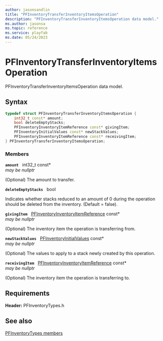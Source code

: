 ```yaml
---
author: jasonsandlin
title: "PFInventoryTransferInventoryItemsOperation"
description: "PFInventoryTransferInventoryItemsOperation data model."
ms.author: jasonsa
ms.topic: reference
ms.service: playfab
ms.date: 05/24/2023
---
```


# PFInventoryTransferInventoryItemsOperation  

PFInventoryTransferInventoryItemsOperation data model.  

## Syntax  
  
```cpp
typedef struct PFInventoryTransferInventoryItemsOperation {  
    int32_t const* amount;  
    bool deleteEmptyStacks;  
    PFInventoryInventoryItemReference const* givingItem;  
    PFInventoryInitialValues const* newStackValues;  
    PFInventoryInventoryItemReference const* receivingItem;  
} PFInventoryTransferInventoryItemsOperation;  
```
  
### Members  
  
**`amount`** &nbsp; int32_t const*  
*may be nullptr*  
  
(Optional) The amount to transfer.
  
**`deleteEmptyStacks`** &nbsp; bool  
  
Indicates whether stacks reduced to an amount of 0 during the operation should be deleted from the inventory. (Default = false).
  
**`givingItem`** &nbsp; [PFInventoryInventoryItemReference](pfinventoryinventoryitemreference.md) const*  
*may be nullptr*  
  
(Optional) The inventory item the operation is transferring from.
  
**`newStackValues`** &nbsp; [PFInventoryInitialValues](pfinventoryinitialvalues.md) const*  
*may be nullptr*  
  
(Optional) The values to apply to a stack newly created by this operation.
  
**`receivingItem`** &nbsp; [PFInventoryInventoryItemReference](pfinventoryinventoryitemreference.md) const*  
*may be nullptr*  
  
(Optional) The inventory item the operation is transferring to.
  
  
## Requirements  
  
**Header:** PFInventoryTypes.h
  
## See also  
[PFInventoryTypes members](../pfinventorytypes_members.md)  

  
  
